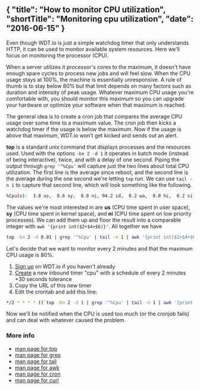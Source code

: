 {
  "title": "How to monitor CPU utilization",
  "shortTitle": "Monitoring cpu utilization",
  "date": "2016-06-15"
}
---
Even though WDT.io is just a simple watchdog timer that only understands HTTP, it can be used to monitor available system resources. Here we'll focus on monitoring the processor (CPU).

When a server utilizes it processor's cores to the maximum, it doesn't have enough spare cycles to process new jobs and will feel slow. When the CPU usage stays at 100%, the machine is essentially unresponsive. A rule of thumb is to stay below 80% but that limit depends on many factors such as duration and intensity of peak usage. Whatever maximum CPU usage you're comfortable with, you should monitor this maximum so you can upgrade your hardware or optimize your software when that maximum is reached.

The general idea is to create a cron job that compares the average CPU usage over some time to a maximum value. The cron job then kicks a watchdog timer if the usage is below the maximum. Now if the usage is above that maximum, WDT.io won't get kicked and sends out an alert.

**top** is a standard unix command that displays processes and the resources used. Used with the options `-bn 2 -d 1` it operates in batch mode (instead of being interactive), twice, and with a delay of one second. Piping the output through `grep '^%Cpu'` will capture just the two lines about total CPU utilization. The first line is the average since reboot, and the second line is the average during the one second we're letting `top` run. We can use `tail -n 1` to capture that second line, which will look something like the following.

```bash
%Cpu(s):  3.8 us,  0.6 sy,  0.0 ni, 94.2 id,  0.2 wa,  0.0 hi,  0.2 si,  1.0 st
```

The values we're most interested in are **us** (CPU time spent in user space), **sy** (CPU time spent in kernel space), and **ni** (CPU time spent on low priority processes). We can add them up and floor the result into a comparable integer with `awk '{print int($2+$4+$6)}'`. All together we have

```bash
top -bn 2 -d 0.01 | grep '^%Cpu' | tail -n 1 | awk '{print int($2+$4+$6)}'
```

Let's decide that we want to monitor every 2 minutes and that the maximum CPU usage is 80%. 

1. [Sign up](https://wdt.io/signup) on WDT.io if you haven't already
2. [Create](inbound_timer.html) a new inbound timer "cpu" with a schedule of every 2 minutes +30 seconds tolerance
3. Copy the URL of this new timer
4. Edit the crontab and add this line:

```bash
*/2 * * * * ((`top -bn 2 -d 1 | grep '^%Cpu' | tail -n 1 | awk '{print int($2+$4+$6)}'` < 80)) && curl -sm 30 <the URL from step 3>
```

Now we'll be notified when the CPU is used too much (or the cronjob fails) and can deal with whatever caused the problem.

### More info

- [man page for top](http://linux.die.net/man/1/top)
- [man page for grep](http://linux.die.net/man/1/grep)
- [man page for tail](http://linux.die.net/man/1/tail)
- [man page for awk](http://linux.die.net/man/1/awk)
- [man page for cron](http://linux.die.net/man/5/crontab)
- [man page for curl](http://linux.die.net/man/1/curl)
